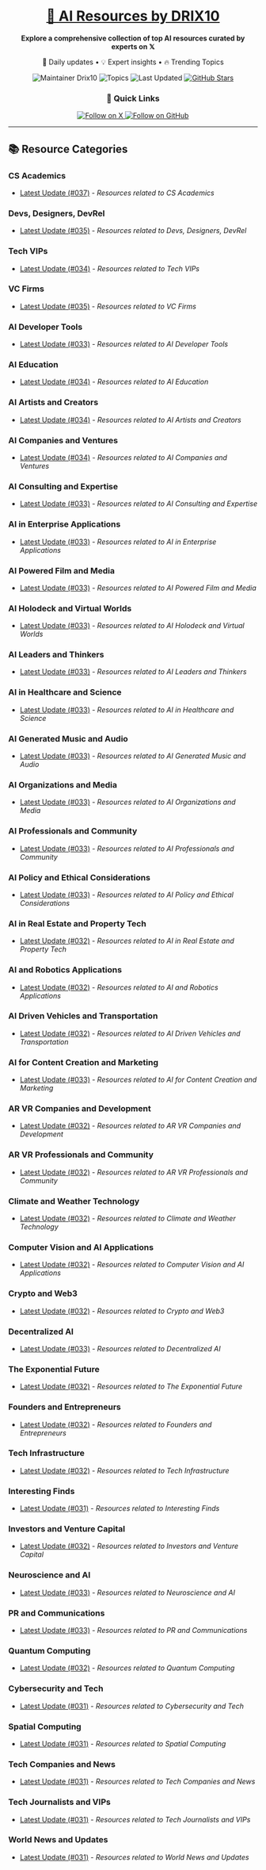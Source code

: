 
<div align="center">
  <h1><a href="https://x.com/DRIX_10_" target="_blank">🚀 AI Resources by DRIX10</a></h1>
  <p><strong>Explore a comprehensive collection of top AI resources curated by experts on 𝕏</strong></p>
  <p>🌟 Daily updates • 💡 Expert insights • 🔥 Trending Topics</p>

  <img src="https://img.shields.io/badge/Maintainer-Drix10-blue?style=for-the-badge" alt="Maintainer Drix10" />
  <img src="https://img.shields.io/badge/Topics-Everything%2C%20AI-red?style=for-the-badge" alt="Topics" />
  <img src="https://img.shields.io/github/last-commit/Drix10/ai-resources?style=for-the-badge&color=5D6D7E" alt="Last Updated" />
  <a href="https://github.com/Drix10/ai-resources"><img src="https://img.shields.io/github/stars/Drix10/ai-resources?style=for-the-badge&color=yellow" alt="GitHub Stars" /></a>

  <br>

  <h3>🌟 Quick Links</h3>
    <a href="https://x.com/DRIX_10_">
      <img src="https://img.shields.io/badge/Follow_on_𝕏-black?style=for-the-badge&logo=x&logoColor=white" alt="Follow on X" />
    </a>
    <a href="https://github.com/Drix10">
      <img src="https://img.shields.io/badge/Follow_on_GitHub-black?style=for-the-badge&logo=github&logoColor=white" alt="Follow on GitHub" />
    </a>
</div>

---

## 📚 Resource Categories

### CS Academics

*   [Latest Update (#037)](https://github.com/Drix10/ai-resources/blob/main/CS%20Academics/resources-037.md) - *Resources related to CS Academics*

### Devs, Designers, DevRel

*   [Latest Update (#035)](https://github.com/Drix10/ai-resources/blob/main/Devs%2C%20Designers%2C%20DevRel/resources-035.md) - *Resources related to Devs, Designers, DevRel*

### Tech VIPs

*   [Latest Update (#034)](https://github.com/Drix10/ai-resources/blob/main/Tech%20VIPs/resources-034.md) - *Resources related to Tech VIPs*

### VC Firms

*   [Latest Update (#035)](https://github.com/Drix10/ai-resources/blob/main/VC%20Firms/resources-035.md) - *Resources related to VC Firms*

### AI Developer Tools

*   [Latest Update (#033)](https://github.com/Drix10/ai-resources/blob/main/AI%20Developer%20Tools/resources-033.md) - *Resources related to AI Developer Tools*

### AI Education

*   [Latest Update (#034)](https://github.com/Drix10/ai-resources/blob/main/AI%20Education/resources-034.md) - *Resources related to AI Education*

### AI Artists and Creators

*   [Latest Update (#034)](https://github.com/Drix10/ai-resources/blob/main/AI%20Artists%20and%20Creators/resources-034.md) - *Resources related to AI Artists and Creators*

### AI Companies and Ventures

*   [Latest Update (#034)](https://github.com/Drix10/ai-resources/blob/main/AI%20Companies%20and%20Ventures/resources-034.md) - *Resources related to AI Companies and Ventures*

### AI Consulting and Expertise

*   [Latest Update (#033)](https://github.com/Drix10/ai-resources/blob/main/AI%20Consulting%20and%20Expertise/resources-033.md) - *Resources related to AI Consulting and Expertise*

### AI in Enterprise Applications

*   [Latest Update (#033)](https://github.com/Drix10/ai-resources/blob/main/AI%20in%20Enterprise%20Applications/resources-033.md) - *Resources related to AI in Enterprise Applications*

### AI Powered Film and Media

*   [Latest Update (#033)](https://github.com/Drix10/ai-resources/blob/main/AI%20Powered%20Film%20and%20Media/resources-033.md) - *Resources related to AI Powered Film and Media*

### AI Holodeck and Virtual Worlds

*   [Latest Update (#033)](https://github.com/Drix10/ai-resources/blob/main/AI%20Holodeck%20and%20Virtual%20Worlds/resources-033.md) - *Resources related to AI Holodeck and Virtual Worlds*

### AI Leaders and Thinkers

*   [Latest Update (#033)](https://github.com/Drix10/ai-resources/blob/main/AI%20Leaders%20and%20Thinkers/resources-033.md) - *Resources related to AI Leaders and Thinkers*

### AI in Healthcare and Science

*   [Latest Update (#033)](https://github.com/Drix10/ai-resources/blob/main/AI%20in%20Healthcare%20and%20Science/resources-033.md) - *Resources related to AI in Healthcare and Science*

### AI Generated Music and Audio

*   [Latest Update (#033)](https://github.com/Drix10/ai-resources/blob/main/AI%20Generated%20Music%20and%20Audio/resources-033.md) - *Resources related to AI Generated Music and Audio*

### AI Organizations and Media

*   [Latest Update (#033)](https://github.com/Drix10/ai-resources/blob/main/AI%20Organizations%20and%20Media/resources-033.md) - *Resources related to AI Organizations and Media*

### AI Professionals and Community

*   [Latest Update (#033)](https://github.com/Drix10/ai-resources/blob/main/AI%20Professionals%20and%20Community/resources-033.md) - *Resources related to AI Professionals and Community*

### AI Policy and Ethical Considerations

*   [Latest Update (#033)](https://github.com/Drix10/ai-resources/blob/main/AI%20Policy%20and%20Ethical%20Considerations/resources-033.md) - *Resources related to AI Policy and Ethical Considerations*

### AI in Real Estate and Property Tech

*   [Latest Update (#032)](https://github.com/Drix10/ai-resources/blob/main/AI%20in%20Real%20Estate%20and%20Property%20Tech/resources-032.md) - *Resources related to AI in Real Estate and Property Tech*

### AI and Robotics Applications

*   [Latest Update (#032)](https://github.com/Drix10/ai-resources/blob/main/AI%20and%20Robotics%20Applications/resources-032.md) - *Resources related to AI and Robotics Applications*

### AI Driven Vehicles and Transportation

*   [Latest Update (#032)](https://github.com/Drix10/ai-resources/blob/main/AI%20Driven%20Vehicles%20and%20Transportation/resources-032.md) - *Resources related to AI Driven Vehicles and Transportation*

### AI for Content Creation and Marketing

*   [Latest Update (#033)](https://github.com/Drix10/ai-resources/blob/main/AI%20for%20Content%20Creation%20and%20Marketing/resources-033.md) - *Resources related to AI for Content Creation and Marketing*

### AR VR Companies and Development

*   [Latest Update (#032)](https://github.com/Drix10/ai-resources/blob/main/AR%20VR%20Companies%20and%20Development/resources-032.md) - *Resources related to AR VR Companies and Development*

### AR VR Professionals and Community

*   [Latest Update (#032)](https://github.com/Drix10/ai-resources/blob/main/AR%20VR%20Professionals%20and%20Community/resources-032.md) - *Resources related to AR VR Professionals and Community*

### Climate and Weather Technology

*   [Latest Update (#032)](https://github.com/Drix10/ai-resources/blob/main/Climate%20and%20Weather%20Technology/resources-032.md) - *Resources related to Climate and Weather Technology*

### Computer Vision and AI Applications

*   [Latest Update (#032)](https://github.com/Drix10/ai-resources/blob/main/Computer%20Vision%20and%20AI%20Applications/resources-032.md) - *Resources related to Computer Vision and AI Applications*

### Crypto and Web3

*   [Latest Update (#032)](https://github.com/Drix10/ai-resources/blob/main/Crypto%20and%20Web3/resources-032.md) - *Resources related to Crypto and Web3*

### Decentralized AI

*   [Latest Update (#033)](https://github.com/Drix10/ai-resources/blob/main/Decentralized%20AI/resources-033.md) - *Resources related to Decentralized AI*

### The Exponential Future

*   [Latest Update (#032)](https://github.com/Drix10/ai-resources/blob/main/The%20Exponential%20Future/resources-032.md) - *Resources related to The Exponential Future*

### Founders and Entrepreneurs

*   [Latest Update (#032)](https://github.com/Drix10/ai-resources/blob/main/Founders%20and%20Entrepreneurs/resources-032.md) - *Resources related to Founders and Entrepreneurs*

### Tech Infrastructure

*   [Latest Update (#032)](https://github.com/Drix10/ai-resources/blob/main/Tech%20Infrastructure/resources-032.md) - *Resources related to Tech Infrastructure*

### Interesting Finds

*   [Latest Update (#031)](https://github.com/Drix10/ai-resources/blob/main/Interesting%20Finds/resources-031.md) - *Resources related to Interesting Finds*

### Investors and Venture Capital

*   [Latest Update (#032)](https://github.com/Drix10/ai-resources/blob/main/Investors%20and%20Venture%20Capital/resources-032.md) - *Resources related to Investors and Venture Capital*

### Neuroscience and AI

*   [Latest Update (#033)](https://github.com/Drix10/ai-resources/blob/main/Neuroscience%20and%20AI/resources-033.md) - *Resources related to Neuroscience and AI*

### PR and Communications

*   [Latest Update (#033)](https://github.com/Drix10/ai-resources/blob/main/PR%20and%20Communications/resources-033.md) - *Resources related to PR and Communications*

### Quantum Computing

*   [Latest Update (#032)](https://github.com/Drix10/ai-resources/blob/main/Quantum%20Computing/resources-032.md) - *Resources related to Quantum Computing*

### Cybersecurity and Tech

*   [Latest Update (#031)](https://github.com/Drix10/ai-resources/blob/main/Cybersecurity%20and%20Tech/resources-031.md) - *Resources related to Cybersecurity and Tech*

### Spatial Computing

*   [Latest Update (#031)](https://github.com/Drix10/ai-resources/blob/main/Spatial%20Computing/resources-031.md) - *Resources related to Spatial Computing*

### Tech Companies and News

*   [Latest Update (#031)](https://github.com/Drix10/ai-resources/blob/main/Tech%20Companies%20and%20News/resources-031.md) - *Resources related to Tech Companies and News*

### Tech Journalists and VIPs

*   [Latest Update (#031)](https://github.com/Drix10/ai-resources/blob/main/Tech%20Journalists%20and%20VIPs/resources-031.md) - *Resources related to Tech Journalists and VIPs*

### World News and Updates

*   [Latest Update (#031)](https://github.com/Drix10/ai-resources/blob/main/World%20News%20and%20Updates/resources-031.md) - *Resources related to World News and Updates*

